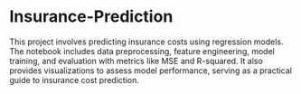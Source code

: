 # Insurance-Prediction
This project involves predicting insurance costs using regression models. The notebook includes data preprocessing, feature engineering, model training, and evaluation with metrics like MSE and R-squared. It also provides visualizations to assess model performance, serving as a practical guide to insurance cost prediction.
